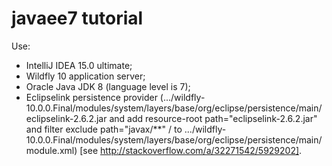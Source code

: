 # javaee7 tutorial
Use: 
- IntelliJ IDEA 15.0 ultimate; 
- Wildfly 10 application server; 
- Oracle Java JDK 8 (language level is 7); 
- Eclipselink persistence provider (.../wildfly-10.0.0.Final/modules/system/layers/base/org/eclipse/persistence/main/eclipselink-2.6.2.jar 
and add resource-root path="eclipselink-2.6.2.jar" and filter exclude path="javax/**" / to .../wildfly-10.0.0.Final/modules/system/layers/base/org/eclipse/persistence/main/module.xml) [see http://stackoverflow.com/a/32271542/5929202].

